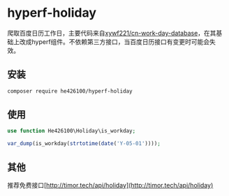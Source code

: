 # hyperf-holiday

爬取百度日历工作日，主要代码来自[xywf221/cn-work-day-database](https://github.com/xywf221/cn-work-day-database/)，在其基础上改成hyperf组件。不依赖第三方接口，当百度日历接口有变更时可能会失效。


## 安装

```bash
composer require he426100/hyperf-holiday
```

## 使用
```php
use function He426100\Holiday\is_workday;

var_dump(is_workday(strtotime(date('Y-05-01'))));
```

## 其他
推荐免费接口[http://timor.tech/api/holiday](http://timor.tech/api/holiday)

